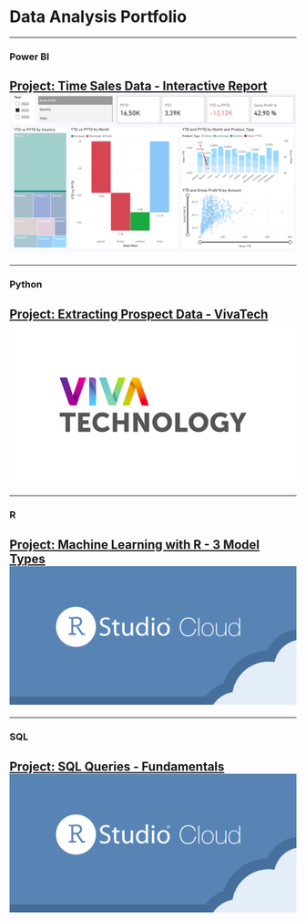 # Data Analysis Portfolio

---
### Power BI

[Project: Time Sales Data - Interactive Report](/powerbi_timesales.md)
<img src="images/powerbi time sales report.PNG?raw=true"/>
---

---
### Python

[Project: Extracting Prospect Data - VivaTech](/python_vivatech.md)
<img src="images/vivatech.png?raw=true"/>
---

---
### R

[Project: Machine Learning with R - 3 Model Types](/R_AllModels.md)
<img src="images/rstudiocloud.png?raw=true"/>
---

---
### SQL

[Project: SQL Queries - Fundamentals](/sql_exercises.md)
<img src="images/rstudiocloud.png?raw=true"/>
---


